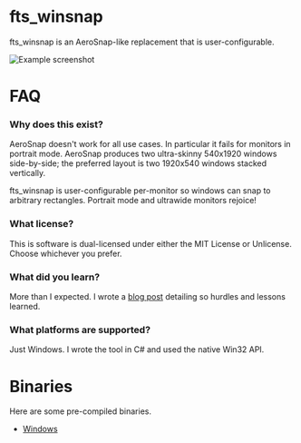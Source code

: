 fts_winsnap
===

fts_winsnap is an AeroSnap-like replacement that is user-configurable.

![Example screenshot]()


FAQ
===

### Why does this exist?
AeroSnap doesn't work for all use cases. In particular it fails for monitors in portrait mode. AeroSnap produces two ultra-skinny 540x1920 windows side-by-side; the preferred layout is two 1920x540 windows stacked vertically.

fts_winsnap is user-configurable per-monitor so windows can snap to arbitrary rectangles. Portrait mode and ultrawide monitors rejoice!

### What license?
This is software is dual-licensed under either the MIT License or Unlicense. Choose whichever you prefer.

### What did you learn?
More than I expected. I wrote a [blog post]() detailing so hurdles and lessons learned.

### What platforms are supported?
Just Windows. I wrote the tool in C# and used the native Win32 API.


Binaries
===

Here are some pre-compiled binaries.
 
* [Windows]()
